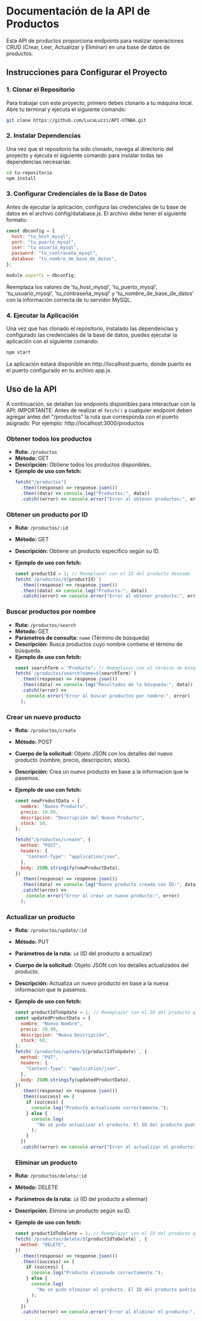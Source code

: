 # Documentación de la API de Productos

Esta API de productos proporciona endpoints para realizar operaciones CRUD (Crear, Leer, Actualizar y Eliminar) en una base de datos de productos.

## Instrucciones para Configurar el Proyecto

### 1. Clonar el Repositorio

Para trabajar con este proyecto, primero debes clonarlo a tu máquina local. Abre tu terminal y ejecuta el siguiente comando:

```bash
git clone https://github.com/LucaLuzzi/API-UTNBA.git
```

### 2. Instalar Dependencias

Una vez que el repositorio ha sido clonado, navega al directorio del proyecto y ejecuta el siguiente comando para instalar todas las dependencias necesarias:

```bash
cd tu-repositorio
npm install
```

### 3. Configurar Credenciales de la Base de Datos

Antes de ejecutar la aplicación, configura las credenciales de tu base de datos en el archivo config/database.js. El archivo debe tener el siguiente formato:

```javascript
const dbconfig = {
  host: "tu_host_mysql",
  port: "tu_puerto_mysql",
  user: "tu_usuario_mysql",
  password: "tu_contraseña_mysql",
  database: "tu_nombre_de_base_de_datos",
};

module.exports = dbconfig;
```

Reemplaza los valores de 'tu_host_mysql', 'tu_puerto_mysql', 'tu_usuario_mysql', 'tu_contraseña_mysql' y 'tu_nombre_de_base_de_datos' con la información correcta de tu servidor MySQL.

### 4. Ejecutar la Aplicación

Una vez que has clonado el repositorio, instalado las dependencias y configurado las credenciales de la base de datos, puedes ejecutar la aplicación con el siguiente comando:

```bash
npm start
```

La aplicación estará disponible en http://localhost:puerto, donde puerto es el puerto configurado en tu archivo app.js.

## Uso de la API

A continuación, se detallan los endpoints disponibles para interactuar con la API:
IMPORTANTE: Antes de realizar el `fetch()` a cualquier endpoint deben agregar antes del "/productos" la ruta que corresponda con el puerto asignado. Por ejemplo: http://localhost:3000/productos

### Obtener todos los productos

- **Ruta:** `/productos`
- **Método:** GET
- **Descripción:** Obtiene todos los productos disponibles.
- **Ejemplo de uso con fetch:**
  ```javascript
  fetch("/productos")
    .then((response) => response.json())
    .then((data) => console.log("Productos:", data))
    .catch((error) => console.error("Error al obtener productos:", error));
  ```

### Obtener un producto por ID

- **Ruta:** `/productos/:id`
- **Método:** GET
- **Descripción:** Obtiene un producto específico según su ID.
- **Ejemplo de uso con fetch:**

  ```javascript
  const productId = 1; // Reemplazar con el ID del producto deseado
  fetch(`/productos/${productId}`)
    .then((response) => response.json())
    .then((data) => console.log("Producto:", data))
    .catch((error) => console.error("Error al obtener producto:", error));
  ```

### Buscar productos por nombre

- **Ruta:** `/productos/search`
- **Método:** GET
- **Parámetros de consulta:** `name` (Término de búsqueda)
- **Descripción:** Busca productos cuyo nombre contiene el término de búsqueda.
- **Ejemplo de uso con fetch:**
  ```javascript
  const searchTerm = "Producto"; // Reemplazar con el término de búsqueda deseado
  fetch(`/productos/search?name=${searchTerm}`)
    .then((response) => response.json())
    .then((data) => console.log("Resultados de la búsqueda:", data))
    .catch((error) =>
      console.error("Error al buscar productos por nombre:", error)
    );
  ```

### Crear un nuevo producto

- **Ruta:** `/productos/create`
- **Método:** POST
- **Cuerpo de la solicitud:** Objeto JSON con los detalles del nuevo producto (nombre, precio, descripcion, stock).
- **Descripción:** Crea un nuevo producto en base a la informacion que le pasemos.
- **Ejemplo de uso con fetch:**

  ```javascript
  const newProductData = {
    nombre: "Nuevo Producto",
    precio: 19.99,
    descripcion: "Descripción del Nuevo Producto",
    stock: 50,
  };

  fetch("/productos/create", {
    method: "POST",
    headers: {
      "Content-Type": "application/json",
    },
    body: JSON.stringify(newProductData),
  })
    .then((response) => response.json())
    .then((data) => console.log("Nuevo producto creado con ID:", data))
    .catch((error) =>
      console.error("Error al crear un nuevo producto:", error)
    );
  ```

### Actualizar un producto

- **Ruta:** `/productos/update/:id`
- **Método:** PUT
- **Parámetros de la ruta:** `id` (ID del producto a actualizar)
- **Cuerpo de la solicitud:** Objeto JSON con los detalles actualizados del producto.
- **Descripción:** Actualiza un nuevo producto en base a la nueva informacion que le pasemos.
- **Ejemplo de uso con fetch:**

  ```javascript
  const productIdToUpdate = 1; // Reemplazar con el ID del producto que deseas actualizar
  const updatedProductData = {
    nombre: "Nuevo Nombre",
    precio: 29.99,
    descripcion: "Nueva Descripción",
    stock: 60,
  };
  fetch(`/productos/update/${productIdToUpdate}`, {
    method: "PUT",
    headers: {
      "Content-Type": "application/json",
    },
    body: JSON.stringify(updatedProductData),
  })
    .then((response) => response.json())
    .then((success) => {
      if (success) {
        console.log("Producto actualizado correctamente.");
      } else {
        console.log(
          "No se pudo actualizar el producto. El ID del producto podría no existir."
        );
      }
    })
    .catch((error) => console.error("Error al actualizar el producto:", error));
  ```

  ### Eliminar un producto

- **Ruta:** `/productos/delete/:id`
- **Método:** DELETE
- **Parámetros de la ruta:** `id` (ID del producto a eliminar)
- **Descripción:** Elimina un producto según su ID.
- **Ejemplo de uso con fetch:**
  ```javascript
  const productIdToDelete = 1; // Reemplazar con el ID del producto que deseas eliminar
  fetch(`/productos/delete/${productIdToDelete}`, {
    method: "DELETE",
  })
    .then((response) => response.json())
    .then((success) => {
      if (success) {
        console.log("Producto eliminado correctamente.");
      } else {
        console.log(
          "No se pudo eliminar el producto. El ID del producto podría no existir."
        );
      }
    })
    .catch((error) => console.error("Error al eliminar el producto:", error));
  ```
